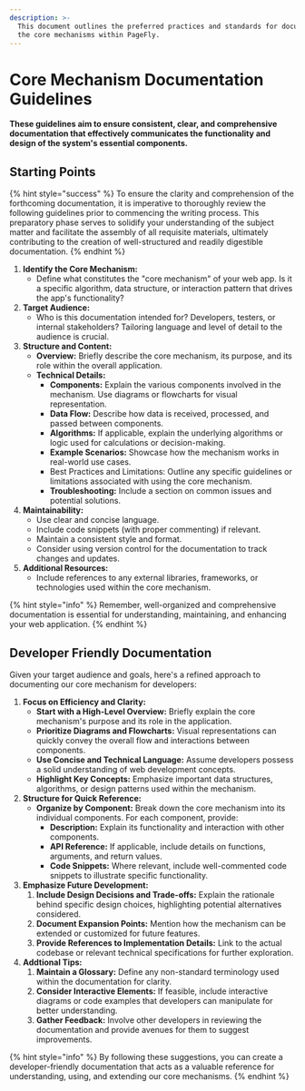 ```yaml
---
description: >-
  This document outlines the preferred practices and standards for documenting
  the core mechanisms within PageFly.
---
```


# Core Mechanism Documentation Guidelines

**These guidelines aim to ensure consistent, clear, and comprehensive documentation that effectively communicates the functionality and design of the system's essential components.**

## Starting Points

{% hint style="success" %}
To ensure the clarity and comprehension of the forthcoming documentation, it is imperative to thoroughly review the following guidelines prior to commencing the writing process. This preparatory phase serves to solidify your understanding of the subject matter and facilitate the assembly of all requisite materials, ultimately contributing to the creation of well-structured and readily digestible documentation.
{% endhint %}

1. **Identify the Core Mechanism:**
   * Define what constitutes the "core mechanism" of your web app. Is it a specific algorithm, data structure, or interaction pattern that drives the app's functionality?
2. **Target Audience:**
   * Who is this documentation intended for? Developers, testers, or internal stakeholders? Tailoring language and level of detail to the audience is crucial.
3. **Structure and Content:**
   * **Overview:** Briefly describe the core mechanism, its purpose, and its role within the overall application.
   * **Technical Details:**
     * **Components:** Explain the various components involved in the mechanism. Use diagrams or flowcharts for visual representation.
     * **Data Flow:** Describe how data is received, processed, and passed between components.
     * **Algorithms:** If applicable, explain the underlying algorithms or logic used for calculations or decision-making.
     * **Example Scenarios:** Showcase how the mechanism works in real-world use cases.
     * Best Practices and Limitations: Outline any specific guidelines or limitations associated with using the core mechanism.
     * **Troubleshooting:** Include a section on common issues and potential solutions.
4. **Maintainability:**
   * Use clear and concise language.
   * Include code snippets (with proper commenting) if relevant.
   * Maintain a consistent style and format.
   * Consider using version control for the documentation to track changes and updates.
5. **Additional Resources:**
   * Include references to any external libraries, frameworks, or technologies used within the core mechanism.

{% hint style="info" %}
Remember, well-organized and comprehensive documentation is essential for understanding, maintaining, and enhancing your web application.
{% endhint %}

## Developer Friendly Documentation

Given your target audience and goals, here's a refined approach to documenting our core mechanism for developers:

1. **Focus on Efficiency and Clarity:**
   * **Start with a High-Level Overview:** Briefly explain the core mechanism's purpose and its role in the application.
   * **Prioritize Diagrams and Flowcharts:** Visual representations can quickly convey the overall flow and interactions between components.
   * **Use Concise and Technical Language:** Assume developers possess a solid understanding of web development concepts.
   * **Highlight Key Concepts:** Emphasize important data structures, algorithms, or design patterns used within the mechanism.
2. **Structure for Quick Reference:**
   * **Organize by Component:** Break down the core mechanism into its individual components. For each component, provide:
     * **Description:** Explain its functionality and interaction with other components.
     * **API Reference:** If applicable, include details on functions, arguments, and return values.
     * **Code Snippets:** Where relevant, include well-commented code snippets to illustrate specific functionality.
3. **Emphasize Future Development:**
   1. **Include Design Decisions and Trade-offs:** Explain the rationale behind specific design choices, highlighting potential alternatives considered.
   2. **Document Expansion Points:** Mention how the mechanism can be extended or customized for future features.
   3. **Provide References to Implementation Details:** Link to the actual codebase or relevant technical specifications for further exploration.
4. **Addtional Tips:**
   1. **Maintain a Glossary:** Define any non-standard terminology used within the documentation for clarity.
   2. **Consider Interactive Elements:** If feasible, include interactive diagrams or code examples that developers can manipulate for better understanding.
   3. **Gather Feedback:** Involve other developers in reviewing the documentation and provide avenues for them to suggest improvements.

{% hint style="info" %}
By following these suggestions, you can create a developer-friendly documentation that acts as a valuable reference for understanding, using, and extending our core mechanisms.
{% endhint %}

